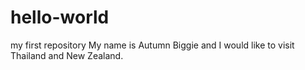 # hello-world
my first repository
My name is Autumn Biggie and I would like to visit Thailand and New Zealand. 
